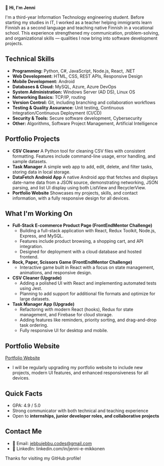 👋 **Hi, I'm Jenni**

I'm a third-year Information Technology engineering student. 
Before starting my studies in IT, I worked as a teacher helping immigrants learn Finnish as a second language and teaching native Finnish in a vocational school.
This experience strengthened my communication, problem-solving, and organizational skills — qualities I now bring into software development projects.

## Technical Skills

- **Programming:** Python, C#, JavaScript, Node.js, React, .NET
- **Web Development:** HTML, CSS, REST APIs, Responsive Design
- **Mobile Development:** Android
- **Databases & Cloud:** MySQL, Azure, Azure DevOps
- **System Administration:** Windows Server (AD DS), Linux OS
- **Networking Basics:** TCP/IP, routing
- **Version Control:** Git, including branching and collaboration workflows
- **Testing & Quality Assurance:** Unit testing, Continuous Integration/Continuous Deployment (CI/CD)
- **Security & Tools:** Secure software development, Cybersecurity
- **Other:** Algorithms, Software Project Management, Artificial Intelligence

## Portfolio Projects

- **CSV Cleaner**
  A Python tool for cleaning CSV files with consistent formatting. Features include command-line usage, error handling, and sample datasets.
- **Task Manager**
  A simple web app to add, edit, delete, and filter tasks, storing data in local storage.
- **DataFetch Android App**
  A native Android app that fetches and displays date-name data from a JSON source, demonstrating networking, JSON parsing, and list UI display using both ListView and RecyclerView. 
- **Portfolio Website**
  Showcases my projects, skills, and contact information, with a fully responsive design for all devices.

## What I'm Working On

- **Full-Stack E-commerce Product Page (FrontEndMentor Challenge)**
  - Building a full-stack application with React, Redux Toolkit, Node.js, Express, and MySQL.
  - Features include product browsing, a shopping cart, and API integration.
  - Designed for deployment with a cloud database and hosted frontend.
- **Rock, Paper, Scissors Game (FrontEndMentor Challenge)**
  - Interactive game built in React with a focus on state management, animations, and responsive design.
- **CSV Cleaner (Upgrade)**
  - Adding a polished UI with React and implementing automated tests using Jest.
  - Planning to add support for additional file formats and optimize for large datasets.
- **Task Manager App (Upgrade)**
  - Refactoring with modern React (hooks), Redux for state management, and Firebase for cloud storage.
  - Adding features like reminders, priority sorting, and drag-and-drop task ordering. 
  - Fully responsive UI for desktop and mobile.

## Portfolio Website

  [Portfolio Website](https://jenni-mikkonen.netlify.app/)
  - I will be regularly upgrading my portfolio website to include new projects, modern UI features, and enhanced responsiveness for all devices.	

## Quick Facts

- GPA: 4.9 / 5.0
- Strong communicator with both technical and teaching experience
- Open to **internships, junior developer roles, and collaborative projects**

## Contact Me

- 📧 Email: jebbujebbu.codes@gmail.com
- 💼 LinkedIn: linkedin.com/in/jenni-e-mikkonen

Thanks for visiting my GitHub profile!
